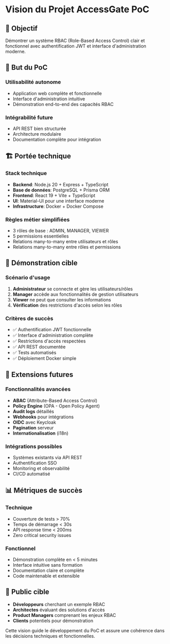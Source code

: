 # Vision du Projet AccessGate PoC

## 🎯 Objectif

Démontrer un système RBAC (Role-Based Access Control) clair et fonctionnel avec authentification JWT et interface d'administration moderne.

## 🎨 But du PoC

### Utilisabilité autonome
- Application web complète et fonctionnelle
- Interface d'administration intuitive
- Démonstration end-to-end des capacités RBAC

### Intégrabilité future
- API REST bien structurée
- Architecture modulaire
- Documentation complète pour intégration

## 🏗️ Portée technique

### Stack technique
- **Backend**: Node.js 20 + Express + TypeScript
- **Base de données**: PostgreSQL + Prisma ORM
- **Frontend**: React 19 + Vite + TypeScript
- **UI**: Material-UI pour une interface moderne
- **Infrastructure**: Docker + Docker Compose

### Règles métier simplifiées
- 3 rôles de base : ADMIN, MANAGER, VIEWER
- 5 permissions essentielles
- Relations many-to-many entre utilisateurs et rôles
- Relations many-to-many entre rôles et permissions

## 🚀 Démonstration cible

### Scénario d'usage
1. **Administrateur** se connecte et gère les utilisateurs/rôles
2. **Manager** accède aux fonctionnalités de gestion utilisateurs
3. **Viewer** ne peut que consulter les informations
4. **Vérification** des restrictions d'accès selon les rôles

### Critères de succès
- ✅ Authentification JWT fonctionnelle
- ✅ Interface d'administration complète
- ✅ Restrictions d'accès respectées
- ✅ API REST documentée
- ✅ Tests automatisés
- ✅ Déploiement Docker simple

## 🔮 Extensions futures

### Fonctionnalités avancées
- **ABAC** (Attribute-Based Access Control)
- **Policy Engine** (OPA - Open Policy Agent)
- **Audit logs** détaillés
- **Webhooks** pour intégrations
- **OIDC** avec Keycloak
- **Pagination** serveur
- **Internationalisation** (i18n)

### Intégrations possibles
- Systèmes existants via API REST
- Authentification SSO
- Monitoring et observabilité
- CI/CD automatisé

## 📊 Métriques de succès

### Technique
- Couverture de tests > 70%
- Temps de démarrage < 30s
- API response time < 200ms
- Zero critical security issues

### Fonctionnel
- Démonstration complète en < 5 minutes
- Interface intuitive sans formation
- Documentation claire et complète
- Code maintenable et extensible

## 🎯 Public cible

- **Développeurs** cherchant un exemple RBAC
- **Architectes** évaluant des solutions d'accès
- **Product Managers** comprenant les enjeux RBAC
- **Clients** potentiels pour démonstration

Cette vision guide le développement du PoC et assure une cohérence dans les décisions techniques et fonctionnelles.
